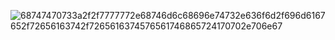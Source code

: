 ![68747470733a2f2f7777772e68746d6c68696e74732e636f6d2f696d6167652f72656163742f7265616374576561746865724170702e706e67](https://github.com/Suyace/WeatherApp/assets/160857162/b9b6777f-bcf6-434c-8396-8c6df61864e7)


